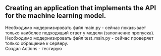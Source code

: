 ## Creating an application that implements the API for the machine learning model.   
Необходимо модернизировать файл main.py - сейчас показывает только наиболее подходящий ответ у модели (заполнение пропуска).   
Необходимо модернизировать файл test_main.py - сейчас проверяет только обращение к серверу.   
Создал Actions - тестирую